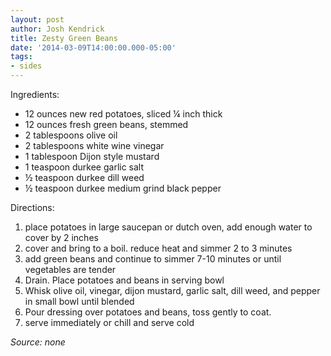 ```yaml
---
layout: post
author: Josh Kendrick
title: Zesty Green Beans
date: '2014-03-09T14:00:00.000-05:00'
tags:
- sides
---
```


Ingredients:
* 12 ounces new red potatoes, sliced ¼ inch thick
* 12 ounces fresh green beans, stemmed
* 2 tablespoons olive oil
* 2 tablespoons white wine vinegar
* 1 tablespoon Dijon style mustard
* 1 teaspoon durkee garlic salt
* ½ teaspoon durkee dill weed
* ½ teaspoon durkee medium grind black pepper

Directions:
1. place potatoes in large saucepan or dutch oven, add enough water to cover by 2 inches
2. cover and bring to a boil. reduce heat and simmer 2 to 3 minutes
3. add green beans and continue to simmer 7-10 minutes or until vegetables are tender
4. Drain. Place potatoes and beans in serving bowl
5. Whisk olive oil, vinegar, dijon mustard, garlic salt, dill weed, and pepper in small bowl until blended
6. Pour dressing over potatoes and beans, toss gently to coat.
7. serve immediately or chill and serve cold

*Source: none*